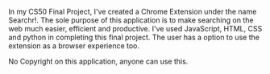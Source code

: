 In my CS50 Final Project, I've created a Chrome Extension under the name Searchr!.
The sole purpose of this application is to make searching on the web much easier, efficient and productive.
I've used JavaScript, HTML, CSS and python in completing this final project.
The user has a option to use the extension as a browser experience too.

No Copyright on this application, anyone can use this.